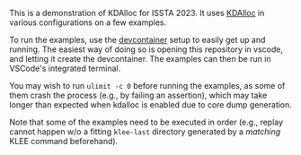 This is a demonstration of KDAlloc for ISSTA 2023. It uses [KDAlloc](https://github.com/srg-imperial/kdalloc-issta-2023) in various configurations on a few examples.

To run the examples, use the [devcontainer](.devcontainer) setup to easily get up and running. The easiest way of doing so is opening this repository in vscode, and letting it create the devcontainer. The examples can then be run in VSCode's integrated terminal.

You may wish to run `ulimit -c 0` before running the examples, as some of them crash the process (e.g., by failing an assertion), which may take longer than expected when kdalloc is enabled due to core dump generation.

Note that some of the examples need to be executed in order (e.g., replay cannot happen w/o a fitting `klee-last` directory generated by a _matching_ KLEE command beforehand).